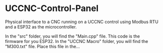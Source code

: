 # UCCNC-Control-Panel
Physical interface to a CNC running on  a UCCNC control using Modbus RTU and a ESP32 as the microcontroller.

In the "src" folder, you will find the "Main.cpp" file. This code is the firmware for you ESP32.
In the "UCCNC Macro" folder, you will find the "M300.txt" file. Place this file in the...